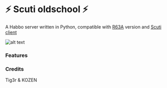 # :zap: Scuti oldschool :zap:
A Habbo server written in Python, compatible with [R63A](https://github.com/QGarot/scuti-web-oldschool/) version and [Scuti client](https://github.com/kozennnn/scuti-renderer)

![alt text](https://i.goopics.net/7wteg6.png)
### Features

### Credits
Tig3r & KOZEN